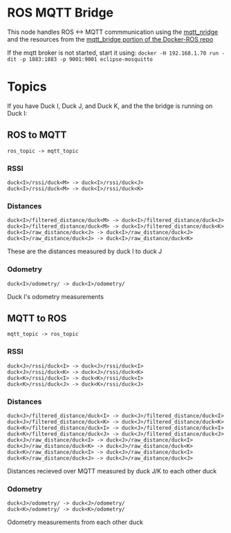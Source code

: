 # ROS MQTT Bridge
This node handles ROS <-> MQTT commmunication using the [mqtt_nridge](https://github.com/groove-x/mqtt_bridge) and the resources from the [mqtt_bridge portion of the Docker-ROS repo](https://github.com/DTU-R3/Docker-ROS/tree/master/r3-mqtt-bridge)

If the mqtt broker is not started, start it using:
`docker -H 192.168.1.70 run -dit -p 1883:1883 -p 9001:9001 eclipse-mosquitto`

# Topics
If you have Duck I, Duck J, and Duck K, and the the bridge is running on Duck I:
## ROS to MQTT
`ros_topic -> mqtt_topic`
### RSSI
```
duck<I>/rssi/duck<M> -> duck<I>/rssi/duck<J>
duck<I>/rssi/duck<M> -> duck<I>/rssi/duck<K>
```

### Distances
```
duck<I>/filtered_distance/duck<M> -> duck<I>/filtered_distance/duck<J>
duck<I>/filtered_distance/duck<M> -> duck<I>/filtered_distance/duck<K>
duck<I>/raw_distance/duck<J> -> duck<I>/raw_distance/duck<J>
duck<I>/raw_distance/duck<J> -> duck<I>/raw_distance/duck<K>
```
These are the distances measured by duck I to duck J

### Odometry
```
duck<I>/odometry/ -> duck<I>/odometry/
```
Duck I's odometry measurements

## MQTT to ROS
`mqtt_topic -> ros_topic`
### RSSI
```
duck<J>/rssi/duck<I> -> duck<J>/rssi/duck<I>
duck<J>/rssi/duck<K> -> duck<J>/rssi/duck<K>
duck<K>/rssi/duck<I> -> duck<K>/rssi/duck<I>
duck<K>/rssi/duck<J> -> duck<K>/rssi/duck<J>
```

### Distances
```
duck<J>/filtered_distance/duck<I> -> duck<J>/filtered_distance/duck<I>
duck<J>/filtered_distance/duck<K> -> duck<J>/filtered_distance/duck<K>
duck<K>/filtered_distance/duck<I> -> duck<J>/filtered_distance/duck<I>
duck<K>/filtered_distance/duck<J> -> duck<J>/filtered_distance/duck<J>
duck<J>/raw_distance/duck<I> -> duck<J>/raw_distance/duck<I>
duck<J>/raw_distance/duck<K> -> duck<J>/raw_distance/duck<K>
duck<K>/raw_distance/duck<I> -> duck<J>/raw_distance/duck<I>
duck<K>/raw_distance/duck<J> -> duck<J>/raw_distance/duck<J>
```
Distances recieved over MQTT measured by duck J/K to each other duck

### Odometry
```
duck<J>/odometry/ -> duck<J>/odometry/
duck<K>/odometry/ -> duck<K>/odometry/
```
Odometry measurements from each other duck